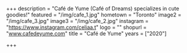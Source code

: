 +++
description = "Café de Yume (Café of Dreams) specializes in cute goodies!"
featured = "/img/cafe_1.jpg"
hometown = "Toronto"
image2 = "/img/cafe_3.jpg"
image3 = "/img/cafe_2.jpg"
instagram = "https://www.instagram.com/celiaa.t"
logo = ""
shopurl = "www.cafedeyume.com"
title = "Café de Yume"
years = ["2020"]

+++
